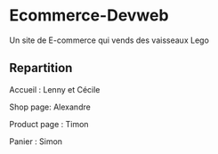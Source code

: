 # Ecommerce-Devweb
Un site de E-commerce qui vends des vaisseaux Lego

## Repartition

Accueil : Lenny et Cécile

Shop page: Alexandre

Product page : Timon

Panier : Simon

